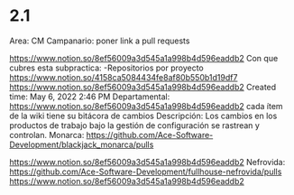 # 2.1

Area: CM
Campanario: poner link a pull requests

https://www.notion.so/8ef56009a3d545a1a998b4d596eaddb2 
Con que cubres esta subpractica: -Repositorios por proyecto
https://www.notion.so/4158ca5084434fe8af80b550b1d19df7 
https://www.notion.so/8ef56009a3d545a1a998b4d596eaddb2 
Created time: May 6, 2022 2:46 PM
Departamental: 
https://www.notion.so/8ef56009a3d545a1a998b4d596eaddb2 cada ítem de la wiki tiene su bitácora de cambios
Descripción: Los cambios en los productos de trabajo bajo la gestión de configuración se rastrean y controlan.
Monarca: https://github.com/Ace-Software-Development/blackjack_monarca/pulls

https://www.notion.so/8ef56009a3d545a1a998b4d596eaddb2 
Nefrovida: https://github.com/Ace-Software-Development/fullhouse-nefrovida/pulls
https://www.notion.so/8ef56009a3d545a1a998b4d596eaddb2